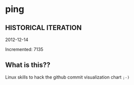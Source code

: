 # ping

## HISTORICAL ITERATION
2012-12-14

Incremented: 7135

## What is this?? 
Linux skills to hack the github commit visualization chart `;-)`
